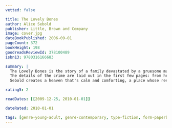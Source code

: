 ```yaml
---
vetted: false

title: The Lovely Bones
author: Alice Sebold
publisher: Little, Brown and Company
image: cover.jpg
dateBookPublished: 2006-09-01
pageCount: 372
bookHeight: 198
goodreadsReviewId: 378100489
isbn13: 9780316166683

summary: |
  The Lovely Bones is the story of a family devastated by a gruesome murder -- a murder recounted by the teenage victim. Upsetting, you say? Remarkably, first-time novelist Alice Sebold takes this difficult material and delivers a compelling and accomplished exploration of a fractured family's need for peace and closure.
  The details of the crime are laid out in the first few pages: from her vantage point in heaven, Susie Salmon describes how she was confronted by the murderer one December afternoon on her way home from school. Lured into an underground hiding place, she was raped and killed. But what the reader knows, her family does not. Anxiously, we keep vigil with Susie, aching for her grieving family, desperate for the killer to be found and punished.
  Sebold creates a heaven that's calm and comforting, a place whose residents can have whatever they enjoyed when they were alive -- and then some. But Susie isn't ready to release her hold on life just yet, and she intensely watches her family and friends as they struggle to cope with a reality in which she is no longer a part. To her great credit, Sebold has shaped one of the most loving and sympathetic fathers in contemporary literature.

rating5: 2

readDates: [[2009-12-25, 2010-01-01]]

dateRated: 2010-01-01

tags: [genre-young-adult, genre-contemporary, type-fiction, form-paperback]
---
```

